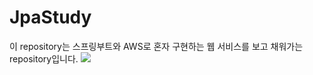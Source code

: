 # JpaStudy

이 repository는 스프링부트와 AWS로 혼자 구현하는 웹 서비스를 보고 채워가는 repository입니다.
<img src="https://image.yes24.com/goods/83849117/XL">
